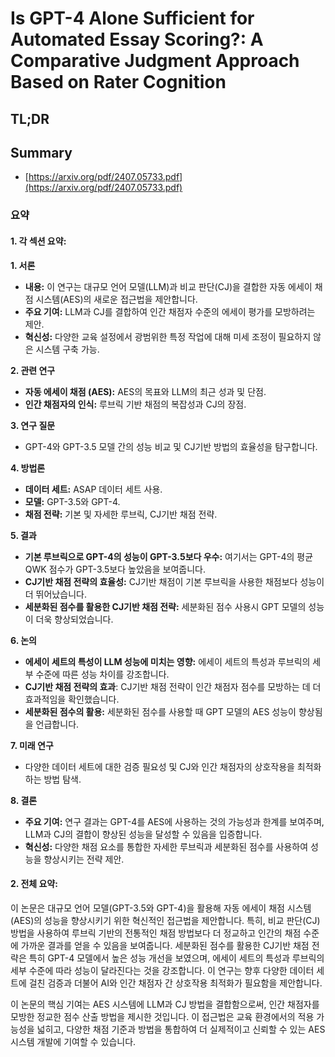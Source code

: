 # Is GPT-4 Alone Sufficient for Automated Essay Scoring?: A Comparative Judgment Approach Based on Rater Cognition
## TL;DR
## Summary
- [https://arxiv.org/pdf/2407.05733.pdf](https://arxiv.org/pdf/2407.05733.pdf)

### 요약

#### 1. 각 섹션 요약:

**1. 서론**
- **내용:** 이 연구는 대규모 언어 모델(LLM)과 비교 판단(CJ)을 결합한 자동 에세이 채점 시스템(AES)의 새로운 접근법을 제안합니다.
- **주요 기여:** LLM과 CJ를 결합하여 인간 채점자 수준의 에세이 평가를 모방하려는 제안.
- **혁신성:** 다양한 교육 설정에서 광범위한 특정 작업에 대해 미세 조정이 필요하지 않은 시스템 구축 가능.

**2. 관련 연구**
- **자동 에세이 채점 (AES):** AES의 목표와 LLM의 최근 성과 및 단점.
- **인간 채점자의 인식:** 루브릭 기반 채점의 복잡성과 CJ의 장점.

**3. 연구 질문**
- GPT-4와 GPT-3.5 모델 간의 성능 비교 및 CJ기반 방법의 효율성을 탐구합니다.

**4. 방법론**
- **데이터 세트:** ASAP 데이터 세트 사용.
- **모델:** GPT-3.5와 GPT-4.
- **채점 전략:** 기본 및 자세한 루브릭, CJ기반 채점 전략.

**5. 결과**
- **기본 루브릭으로 GPT-4의 성능이 GPT-3.5보다 우수:** 여기서는 GPT-4의 평균 QWK 점수가 GPT-3.5보다 높았음을 보여줍니다.
- **CJ기반 채점 전략의 효율성:** CJ기반 채점이 기본 루브릭을 사용한 채점보다 성능이 더 뛰어났습니다.
- **세분화된 점수를 활용한 CJ기반 채점 전략:** 세분화된 점수 사용시 GPT 모델의 성능이 더욱 향상되었습니다.

**6. 논의**
- **에세이 세트의 특성이 LLM 성능에 미치는 영향:** 에세이 세트의 특성과 루브릭의 세부 수준에 따른 성능 차이를 강조합니다.
- **CJ기반 채점 전략의 효과**: CJ기반 채점 전략이 인간 채점자 점수를 모방하는 데 더 효과적임을 확인했습니다.
- **세분화된 점수의 활용:** 세분화된 점수를 사용할 때 GPT 모델의 AES 성능이 향상됨을 언급합니다.

**7. 미래 연구**
- 다양한 데이터 세트에 대한 검증 필요성 및 CJ와 인간 채점자의 상호작용을 최적화하는 방법 탐색.

**8. 결론**
- **주요 기여:** 연구 결과는 GPT-4를 AES에 사용하는 것의 가능성과 한계를 보여주며, LLM과 CJ의 결합이 향상된 성능을 달성할 수 있음을 입증합니다.
- **혁신성:** 다양한 채점 요소를 통합한 자세한 루브릭과 세분화된 점수를 사용하여 성능을 향상시키는 전략 제안.

#### 2. 전체 요약:

이 논문은 대규모 언어 모델(GPT-3.5와 GPT-4)을 활용해 자동 에세이 채점 시스템(AES)의 성능을 향상시키기 위한 혁신적인 접근법을 제안합니다. 특히, 비교 판단(CJ) 방법을 사용하여 루브릭 기반의 전통적인 채점 방법보다 더 정교하고 인간의 채점 수준에 가까운 결과를 얻을 수 있음을 보여줍니다. 세분화된 점수를 활용한 CJ기반 채점 전략은 특히 GPT-4 모델에서 높은 성능 개선을 보였으며, 에세이 세트의 특성과 루브릭의 세부 수준에 따라 성능이 달라진다는 것을 강조합니다. 이 연구는 향후 다양한 데이터 세트에 걸친 검증과 더불어 AI와 인간 채점자 간 상호작용 최적화가 필요함을 제안합니다. 

이 논문의 핵심 기여는 AES 시스템에 LLM과 CJ 방법을 결합함으로써, 인간 채점자를 모방한 정교한 점수 산출 방법을 제시한 것입니다. 이 접근법은 교육 환경에서의 적용 가능성을 넓히고, 다양한 채점 기준과 방법을 통합하여 더 실제적이고 신뢰할 수 있는 AES 시스템 개발에 기여할 수 있습니다.